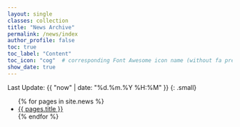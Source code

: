 ```yaml
---
layout: single
classes: collection
title: "News Archive"
permalink: /news/index
author_profile: false
toc: true
toc_label: "Content"
toc_icon: "cog"  # corresponding Font Awesome icon name (without fa prefix)
show_date: true
---
```


Last Update: {{ "now" | date: "%d.%m.%Y %H:%M" }}
{: .small}

<ul>
  {% for pages in site.news %}
    <li>
      <a href="{{ pages.url }}">{{ pages.title }}</a>
    </li>
  {% endfor %}
</ul>

